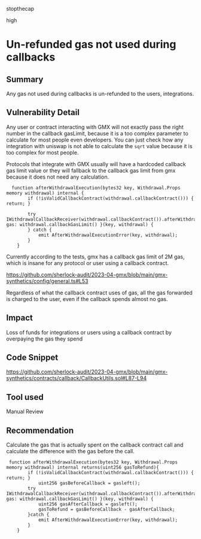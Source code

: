 stopthecap

high

# Un-refunded gas not used during callbacks

## Summary
Any gas not used during callbacks is un-refunded to the users, integrations.

## Vulnerability Detail
Any user or contract interacting with GMX will not exactly pass the right number in the callback gasLimit, because it is a too complex parameter to calculate for most people even developers. You can just check how any integration with uniswap is not able to calculate the `sqrt` value because it is too complex for most people.

Protocols that integrate with GMX usually will have a hardcoded callback gas limit value or they will fallback to the callback gas limit from gmx because it does not need any calculation. 

```solidity
  function afterWithdrawalExecution(bytes32 key, Withdrawal.Props memory withdrawal) internal {
        if (!isValidCallbackContract(withdrawal.callbackContract())) { return; }

        try IWithdrawalCallbackReceiver(withdrawal.callbackContract()).afterWithdrawalExecution{ gas: withdrawal.callbackGasLimit() }(key, withdrawal) {
        } catch {
            emit AfterWithdrawalExecutionError(key, withdrawal);
        }
    }
```

Currently according to the tests, gmx has a callback gas limit of 2M gas, which is insane for any protocol or user using a callback contract. 

https://github.com/sherlock-audit/2023-04-gmx/blob/main/gmx-synthetics/config/general.ts#L53

Regardless of what the callback contract uses of gas, all the gas forwarded is charged to the user, even if the callback spends almost no gas.

## Impact
Loss of funds for integrations or users using a callback contract by overpaying the gas they spend

## Code Snippet
https://github.com/sherlock-audit/2023-04-gmx/blob/main/gmx-synthetics/contracts/callback/CallbackUtils.sol#L87-L94

## Tool used

Manual Review

## Recommendation

Calculate the gas that is actually spent on the callback contract call and calculate the difference with the gas before the call.

```solidity
 function afterWithdrawalExecution(bytes32 key, Withdrawal.Props memory withdrawal) internal returns(uint256 gasToRefund){
        if (!isValidCallbackContract(withdrawal.callbackContract())) { return; }
            uint256 gasBeforeCallback = gasleft();
        try IWithdrawalCallbackReceiver(withdrawal.callbackContract()).afterWithdrawalExecution{ gas: withdrawal.callbackGasLimit() }(key, withdrawal) {
            uint256 gasAfterCallback = gasleft();
            gasToRefund = gasBeforeCallback - gasAfterCallback;
        }catch {
            emit AfterWithdrawalExecutionError(key, withdrawal);
        }
    }
```
